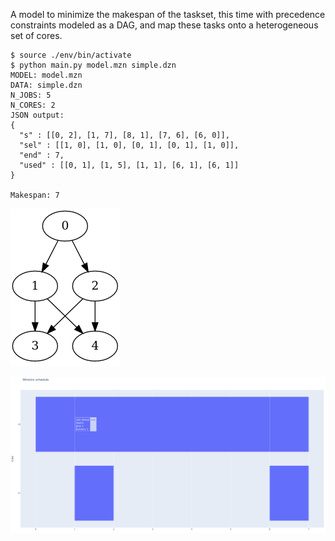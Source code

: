
A model to minimize the makespan of the taskset, this time with precedence constraints modeled as a DAG, and map these tasks onto a heterogeneous set of cores. 

```
$ source ./env/bin/activate
$ python main.py model.mzn simple.dzn
MODEL: model.mzn
DATA: simple.dzn
N_JOBS: 5
N_CORES: 2
JSON output:
{
  "s" : [[0, 2], [1, 7], [8, 1], [7, 6], [6, 0]],
  "sel" : [[1, 0], [1, 0], [0, 1], [0, 1], [1, 0]],
  "end" : 7,
  "used" : [[0, 1], [1, 5], [1, 1], [6, 1], [6, 1]]
}

Makespan: 7
```

![](./simple.png "DAG for simple.dzn")

![](./sched.png "resulting schedule")
